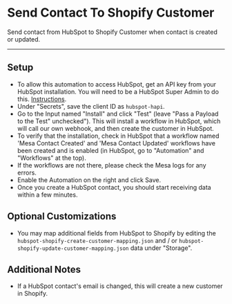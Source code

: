 # Send Contact To Shopify Customer

Send contact from HubSpot to Shopify Customer when contact is created or updated.

---

## Setup 
- To allow this automation to access HubSpot, get an API key from your HubSpot installation. You will need to be a HubSpot Super Admin to do this. [Instructions](https://knowledge.hubspot.com/integrations/how-do-i-get-my-hubspot-api-key).
- Under "Secrets", save the client ID as `hubspot-hapi`.
- Go to the Input named "Install" and click "Test" (leave "Pass a Payload to the Test" unchecked"). This will install a workflow in HubSpot, which will call our own webhook, and then create the customer in HubSpot.
- To verify that the installation, check in HubSpot that a workflow named 'Mesa Contact Created' and 'Mesa Contact Updated' workflows have been created and is enabled (in HubSpot, go to "Automation" and "Workflows" at the top).
- If the workflows are not there, please check the Mesa logs for any errors.
- Enable the Automation on the right and click Save.
- Once you create a HubSpot contact, you should start receiving data within a few minutes.  

## Optional Customizations
- You may map additional fields from HubSpot to Shopify by editing the `hubspot-shopify-create-customer-mapping.json` and / or `hubspot-shopify-update-customer-mapping.json` data under "Storage".

## Additional Notes
- If a HubSpot contact's email is changed, this will create a new customer in Shopify.